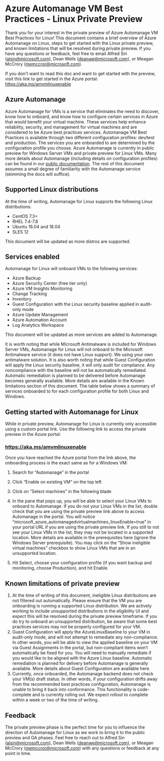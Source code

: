 # Azure Automanage VM Best Practices - Linux Private Preview
Thank you for your interest in the private preview of Azure Automanage VM Best Practices for Linux! This document contains a brief overview of Azure Automanage on Linux, steps to get started with the Linux private preview, and known limitations that will be resolved during private preview. If you have any questions or feedback, feel free to email Alfred Sin (alsin@microsoft.com),  Dean Wells (deanwe@microsoft.com), or Meagan McCrory (memccror@microsoft.com). 

If you don't want to read this doc and want to get started with the preview, visit this link to get started in the Azure portal: https://aka.ms/amvmlinuxenable

## Azure Automanage
Azure Automanage for VMs is a service that eliminates the need to discover, know how to onboard, and know how to configure certain services in Azure that would benefit your virtual machine. These services help enhance reliability, security, and management for virtual machines and are considered to be Azure best practices services. 
Automanage VM Best Practices is available through two different configuration profiles: dev/test and production. The services you are onboarded to are determined by the configuration profile you choose. 
Azure Automanage is currently in public preview for Windows Server VMs and private preview for Linux VMs. Many more details about Automanage (including details on configuration profiles) can be found in our [public documentation](https://docs.microsoft.com/azure/automanage/automanage-virtual-machines). The rest of this document assumes a small degree of familiarity with the Automanage service (skimming the docs will suffice). 

## Supported Linux distributions
At the time of writing, Automanage for Linux supports the following Linux distributions:
-	CentOS 7.3+
-	RHEL 7.4-7.8
-	Ubuntu 16.04 and 18.04
-	SLES 12

This document will be updated as more distros are supported.

## Services enabled
Automanage for Linux will onboard VMs to the following services:
-	Azure Backup
-	Azure Security Center (free tier only)
-	Azure VM Insights Monitoring
-	Change Tracking
-	Inventory
-	Guest Configuration with the Linux security baseline applied in audit-only mode
-	Azure Update Management
-	Azure Automation Account
-	Log Analytics Workspace

This document will be updated as more services are added to Automanage.

It is worth noting that while Microsoft Antimalware is included for Windows Server VMs, Automanage for Linux will not onboard to the Microsoft Antimalware service (it does not have Linux support). We using your own antimalware solution.
It is also worth noting that while Guest Configuration will apply the Linux security baseline, it will only audit for compliance. Any noncompliance with the baseline will not be automatically remediated. Automatic remediation is planned to be delivered before Automanage becomes generally available. More details are available in the Known limitations section of this document.
The table below shows a summary of services onboarded to for each configuration profile for both Linux and Windows. 
 
## Getting started with Automanage for Linux
While in private preview, Automanage for Linux is currently only accessible using a custom portal link. Use the following link to access the private preview in the Azure portal:

### https://aka.ms/amvmlinuxenable

Once you have reached the Azure portal from the link above, the onboarding process is the exact same as for a Windows VM:
1.	Search for “Automanage” in the portal
 

1.	Click “Enable on existing VM” on the top left
 

1.	Click on “Select machines” in the following blade
 

1.	In the pane that pops up, you will be able to select your Linux VMs to onboard to Automanage. If you do not your Linux VMs in the list, double check that you are using the private preview link above to access Automanage in the portal. You will notice “microsoft_azure_automanagedvirtualmachines_linuxEnable=true” in your portal URL if you are using the private preview link.
If you still to not see your Linux VMs in the list, they may not be located in a supported location. More details are available in the prerequisites here (ignore the Windows Server prerequisite). 
You may click on the “Show ineligible virtual machines” checkbox to show Linux VMs that are in an unsupported location.
 

1.	Hit Select, choose your configuration profile (if you want backup and monitoring, choose Production), and hit Enable.

## Known limitations of private preview
1.	At the time of writing of this document, ineligible Linux distributions are not filtered out automatically. Please ensure that the VM you are onboarding is running a supported Linux distribution. We are actively working to include unsupported distributions in the eligibility UI and expect this will be resolved during the private preview timeframe. If you do try to onboard an unsupported distribution, be aware that some best practices services may not be properly configured for your VM.
1.	Guest Configuration will apply the AzureLinuxBaseline to your VM in audit-only mode, and will not attempt to remediate any non-compliance. In other words, you will be able to view the applied baseline on your VM via Guest Assignments in the portal, but non-compliant items won’t automatically be fixed for you. You will need to manually remediate if you would like to be aligned with the Azure Linux baseline. Automatic remediation is planned for delivery before Automanage is generally available. More details about Guest Configuration are available here.
1.	Currently, once onboarded, the Automanage backend does not check your VM(s) draft status. In other words, if your configuration drifts away from the recommended best practices configuration, Automanage is unable to bring it back into conformance. This functionality is code-complete and is currently rolling out. We expect rollout to complete within a week or two of the time of writing.

## Feedback
The private preview phase is the perfect time for you to influence the direction of Automanage for Linux as we work to bring it to the public preview and GA phases. Feel free to reach out to Alfred Sin (alsin@microsoft.com),  Dean Wells (deanwe@microsoft.com), or Meagan McCrory (memccror@microsoft.com) with any questions or feedback at any point in time.
